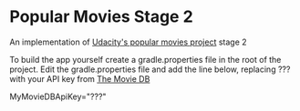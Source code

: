 # Popular Movies Stage 2

An implementation of [Udacity's popular movies project](https://docs.google.com/document/d/1ZlN1fUsCSKuInLECcJkslIqvpKlP7jWL2TP9m6UiA6I/pub) stage 2

To build the app yourself create a gradle.properties file in the root of the project.  Edit the gradle.properties file and add the line below, replacing ??? with your API key from [The Movie DB](https://www.themoviedb.org/documentation/api)

MyMovieDBApiKey="???"